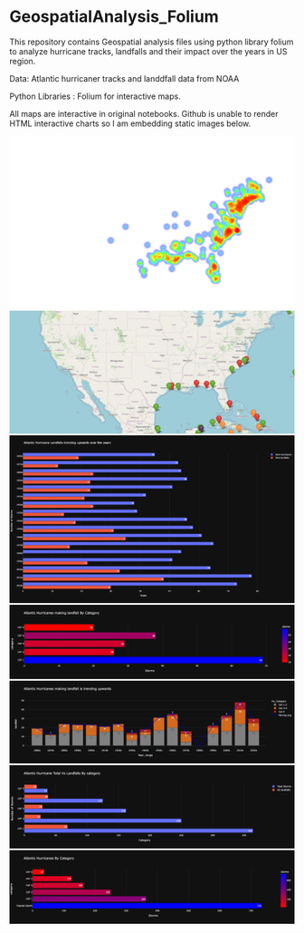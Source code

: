 # GeospatialAnalysis_Folium
This repository contains Geospatial analysis files using python library folium to analyze hurricane tracks, landfalls and their impact over the years in US region.

Data: Atlantic hurricaner tracks and landdfall data from NOAA

Python Libraries : Folium for interactive maps.

All maps are interactive in original notebooks. Github is unable to render HTML interactive charts so I am embedding static images below.

![](images/HurricanTimelapseYear.png)
![](images/LandfallLocation.png)
![](images/LandfallTrend.png)
![](images/LandFallByCat.png)
![](images/HurricanLandfallTrend.png)
![](images/HurricaneTotalVsLandfall.png)
![](images/HurricaneByCat.png)


